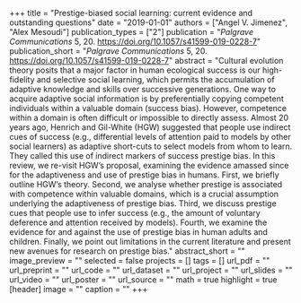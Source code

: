 +++
title = "Prestige-biased social learning: current evidence and outstanding questions"
date = "2019-01-01"
authors = ["Angel V. Jimenez", "Alex Mesoudi"]
publication_types = ["2"]
publication = "_Palgrave Communications_ 5, 20. https://doi.org/10.1057/s41599-019-0228-7"
publication_short = "_Palgrave Communications_ 5, 20. https://doi.org/10.1057/s41599-019-0228-7"
abstract = "Cultural evolution theory posits that a major factor in human ecological success is our high-fidelity and selective social learning, which permits the accumulation of adaptive knowledge and skills over successive generations. One way to acquire adaptive social information is by preferentially copying competent individuals within a valuable domain (success bias). However, competence within a domain is often difficult or impossible to directly assess. Almost 20 years ago, Henrich and Gil-White (HGW) suggested that people use indirect cues of success (e.g., differential levels of attention paid to models by other social learners) as adaptive short-cuts to select models from whom to learn. They called this use of indirect markers of success prestige bias. In this review, we re-visit HGW’s proposal, examining the evidence amassed since for the adaptiveness and use of prestige bias in humans. First, we briefly outline HGW’s theory. Second, we analyse whether prestige is associated with competence within valuable domains, which is a crucial assumption underlying the adaptiveness of prestige bias. Third, we discuss prestige cues that people use to infer success (e.g., the amount of voluntary deference and attention received by models). Fourth, we examine the evidence for and against the use of prestige bias in human adults and children. Finally, we point out limitations in the current literature and present new avenues for research on prestige bias."
abstract_short = ""
image_preview = ""
selected = false
projects = []
tags = []
url_pdf = ""
url_preprint = ""
url_code = ""
url_dataset = ""
url_project = ""
url_slides = ""
url_video = ""
url_poster = ""
url_source = ""
math = true
highlight = true
[header]
image = ""
caption = ""
+++
